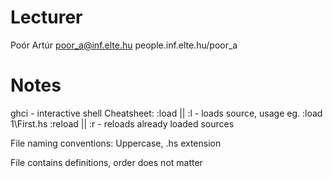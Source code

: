 # Lecturer
Poór Artúr
poor_a@inf.elte.hu
people.inf.elte.hu/poor_a

# Notes
ghci - interactive shell
Cheatsheet:
:load || :l - loads source, usage eg. :load 1\First.hs
:reload || :r - reloads already loaded sources

File naming conventions:
Uppercase, .hs extension

File contains definitions, order does not matter